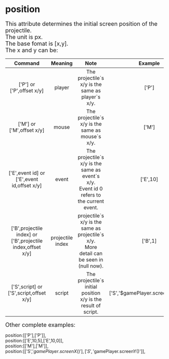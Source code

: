# position
<font size=4>This attribute determines the initial screen position of the projectile.   
The unit is px.   
The base fomat is [x,y].   
The x and y can be:</font>

|                           Command                           |     Meaning      |                             Note                             |             Example              |
| :---------------------------------------------------------: | :--------------: | :----------------------------------------------------------: | :------------------------------: |
|                  ['P'] or ['P',offset x/y]                  |      player      |     The projectile\`s x/y is the same as player\`s x/y.      |              ['P']               |
|                  ['M'] or ['M',offset x/y]                  |      mouse       |      The projectile\`s x/y is the same as mouse\`s x/y.      |              ['M']               |
|         ['E',event id] or ['E',event id,offset x/y]         |      event       | The projectile\`s x/y is the same as event\`s x/y.<br />Event id 0 refers to the current event. |             ['E',10]             |
| ['B',projectile index] or ['B',projectile index,offset x/y] | projectile index | projectile\`s x/y is the same as projectile\`s x/y.<br />More detail can be seen in (null now). |             ['B',1]              |
|           ['S',script] or ['S',script,offset x/y]           |      script      | The projectile\`s initial position x/y is the result of script. | ['S','$gamePlayer.screenX()+10'] |

<font size=4>Other complete examples:   </font>

position:[['P'],['P']],   
position:[['E',10,5],['E',10,0]],   
position:[['M'],['M']],   
position:[['S','$gamePlayer.screenX()'],['S','$gamePlayer.screenY()']],
